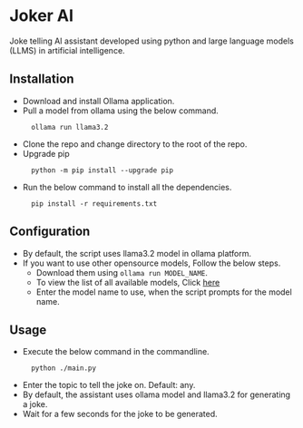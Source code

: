 # Joker AI
Joke telling AI assistant developed using python and large language models (LLMS) in artificial intelligence.

## Installation
- Download and install Ollama application.
- Pull a model from ollama using the below command.
  ```shell
    ollama run llama3.2
    ```
- Clone the repo and change directory to the root of the repo.
- Upgrade pip
  ```shell
    python -m pip install --upgrade pip
  ```
- Run the below command to install all the dependencies.
  ```shell
    pip install -r requirements.txt
  ```

## Configuration
- By default, the script uses llama3.2 model in ollama platform. 
- If you want to use other opensource models, Follow the below steps.
  - Download them using `ollama run MODEL_NAME`.
  - To view the list of all available models, Click [here](https://ollama.com/search)
  - Enter the model name to use, when the script prompts for the model name.

## Usage
- Execute the below command in the commandline.
  ```shell
    python ./main.py
  ```
- Enter the topic to tell the joke on. Default: any.
- By default, the assistant uses ollama model and llama3.2 for generating a joke.
- Wait for a few seconds for the joke to be generated.
